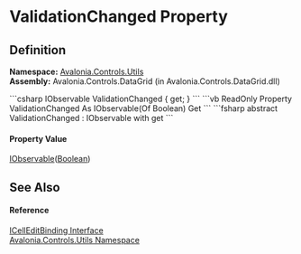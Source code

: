 # ValidationChanged Property




## Definition
**Namespace:** <a href="N_Avalonia_Controls_Utils">Avalonia.Controls.Utils</a>  
**Assembly:** Avalonia.Controls.DataGrid (in Avalonia.Controls.DataGrid.dll)

<Tabs groupId="api-code-preview">
<TabItem value="csharp" label="C#">
```csharp
IObservable<bool> ValidationChanged { get; }
```
</TabItem>
<TabItem value="vb" label="VB">
```vb
ReadOnly Property ValidationChanged As IObservable(Of Boolean)
	Get
```
</TabItem>
<TabItem value="fsharp" label="F#">
```fsharp
abstract ValidationChanged : IObservable<bool> with get
```
</TabItem>
</Tabs>



#### Property Value
<a href="https://learn.microsoft.com/dotnet/api/system.iobservable-1" target="_blank" rel="noopener noreferrer">IObservable</a>(<a href="https://learn.microsoft.com/dotnet/api/system.boolean" target="_blank" rel="noopener noreferrer">Boolean</a>)

## See Also


#### Reference
<a href="T_Avalonia_Controls_Utils_ICellEditBinding">ICellEditBinding Interface</a>  
<a href="N_Avalonia_Controls_Utils">Avalonia.Controls.Utils Namespace</a>  

